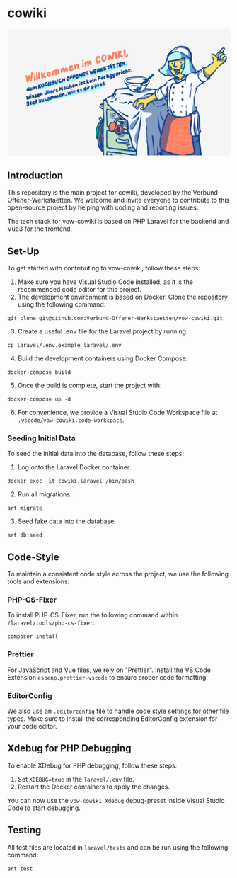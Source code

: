 # cowiki

<img src="header.jpg"/>

## Introduction

This repository is the main project for cowiki, developed by the Verbund-Offener-Werkstaetten. We welcome and invite everyone to contribute to this open-source project by helping with coding and reporting issues.

The tech stack for vow-cowiki is based on PHP Laravel for the backend and Vue3 for the frontend.

## Set-Up

To get started with contributing to vow-cowiki, follow these steps:

1. Make sure you have Visual Studio Code installed, as it is the recommended code editor for this project.
2. The development environment is based on Docker. Clone the repository using the following command:
```
git clone git@github.com:Verbund-Offener-Werkstaetten/vow-cowiki.git
```
3. Create a useful .env file for the Laravel project by running:
```
cp laravel/.env.example laravel/.env
```
4. Build the development containers using Docker Compose:
```
docker-compose build
```
5. Once the build is complete, start the project with:
```
docker-compose up -d
```
6. For convenience, we provide a Visual Studio Code Workspace file at `.vscode/vow-cowiki.code-workspace`.

### Seeding Initial Data

To seed the initial data into the database, follow these steps:

1. Log onto the Laravel Docker container:
```
docker exec -it cowiki.laravel /bin/bash
```
2. Run all migrations:
```
art migrate
```
3. Seed fake data into the database:
```
art db:seed
```

## Code-Style

To maintain a consistent code style across the project, we use the following tools and extensions:

### PHP-CS-Fixer

To install PHP-CS-Fixer, run the following command within `/laravel/tools/php-cs-fixer`:
```
composer install
```

### Prettier
For JavaScript and Vue files, we rely on "Prettier". Install the VS Code Extension `esbenp.prettier-vscode` to ensure proper code formatting.

### EditorConfig
We also use an `.editorconfig` file to handle code style settings for other file types. Make sure to install the corresponding EditorConfig extension for your code editor.

## Xdebug for PHP Debugging
To enable XDebug for PHP debugging, follow these steps:

1. Set `XDEBUG=true` in the `laravel/.env` file.
2. Restart the Docker containers to apply the changes.

You can now use the `vow-cowiki Xdebug` debug-preset inside Visual Studio Code to start debugging.

## Testing
All test files are located in `laravel/tests` and can be run using the following command:

```
art test
```

